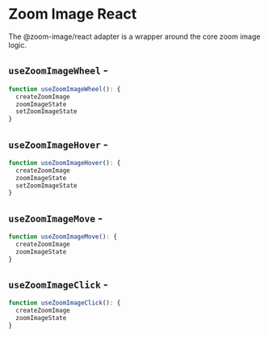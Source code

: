 <script setup>
import BundleSize from '../../components/BundleSize.vue'
</script>

# Zoom Image React

The @zoom-image/react adapter is a wrapper around the core zoom image logic.

## `useZoomImageWheel` - <BundleSize func="useZoomImageWheel" pkg="@zoom-image/react" />

```ts
function useZoomImageWheel(): {
  createZoomImage
  zoomImageState
  setZoomImageState
}
```

## `useZoomImageHover` - <BundleSize func="useZoomImageHover" pkg="@zoom-image/react" />

```ts
function useZoomImageHover(): {
  createZoomImage
  zoomImageState
  setZoomImageState
}
```

## `useZoomImageMove` - <BundleSize func="useZoomImageMove" pkg="@zoom-image/react" />

```ts
function useZoomImageMove(): {
  createZoomImage
  zoomImageState
}
```

## `useZoomImageClick` - <BundleSize func="useZoomImageClick" pkg="@zoom-image/react" />

```ts
function useZoomImageClick(): {
  createZoomImage
  zoomImageState
}
```
